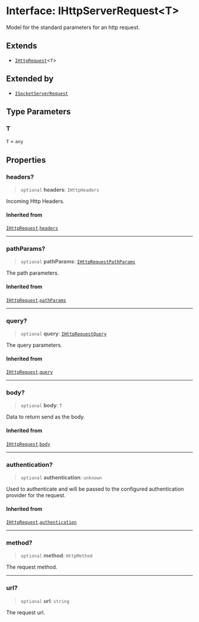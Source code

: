 # Interface: IHttpServerRequest\<T\>

Model for the standard parameters for an http request.

## Extends

- [`IHttpRequest`](IHttpRequest.md)\<`T`\>

## Extended by

- [`ISocketServerRequest`](ISocketServerRequest.md)

## Type Parameters

### T

`T` = `any`

## Properties

### headers?

> `optional` **headers**: `IHttpHeaders`

Incoming Http Headers.

#### Inherited from

[`IHttpRequest`](IHttpRequest.md).[`headers`](IHttpRequest.md#headers)

***

### pathParams?

> `optional` **pathParams**: [`IHttpRequestPathParams`](IHttpRequestPathParams.md)

The path parameters.

#### Inherited from

[`IHttpRequest`](IHttpRequest.md).[`pathParams`](IHttpRequest.md#pathparams)

***

### query?

> `optional` **query**: [`IHttpRequestQuery`](IHttpRequestQuery.md)

The query parameters.

#### Inherited from

[`IHttpRequest`](IHttpRequest.md).[`query`](IHttpRequest.md#query)

***

### body?

> `optional` **body**: `T`

Data to return send as the body.

#### Inherited from

[`IHttpRequest`](IHttpRequest.md).[`body`](IHttpRequest.md#body)

***

### authentication?

> `optional` **authentication**: `unknown`

Used to authenticate and will be passed to the configured authentication provider for the request.

#### Inherited from

[`IHttpRequest`](IHttpRequest.md).[`authentication`](IHttpRequest.md#authentication)

***

### method?

> `optional` **method**: `HttpMethod`

The request method.

***

### url?

> `optional` **url**: `string`

The request url.
